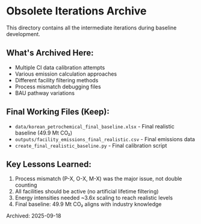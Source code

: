 # Obsolete Iterations Archive

This directory contains all the intermediate iterations during baseline development.

## What's Archived Here:
- Multiple CI data calibration attempts
- Various emission calculation approaches  
- Different facility filtering methods
- Process mismatch debugging files
- BAU pathway variations

## Final Working Files (Keep):
- `data/korean_petrochemical_final_baseline.xlsx` - Final realistic baseline (49.9 Mt CO₂)
- `outputs/facility_emissions_final_realistic.csv` - Final emissions data
- `create_final_realistic_baseline.py` - Final calibration script

## Key Lessons Learned:
1. Process mismatch (P-X, O-X, M-X) was the major issue, not double counting
2. All facilities should be active (no artificial lifetime filtering)  
3. Energy intensities needed ~3.6x scaling to reach realistic levels
4. Final baseline: 49.9 Mt CO₂ aligns with industry knowledge

Archived: 2025-09-18